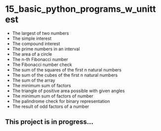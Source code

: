 # 15_basic_python_programs_w_unittest

- The largest of two numbers
- The simple interest
- The compound interest
- The prime numbers in an interval
- The area of a circle
- The n-th Fibonacci number
- The Fibonacci number check
- The sum of the squares of the first n natural numbers
- The sum of the cubes of the first n natural numbers
- The sum of the array
- The minimum sum of factors
- The triangle of positive area possible with given angles
- The minimum sum of factors of number
- The palindrome check for binary representation
- The result of odd factors of a number

## This project is in progress...
